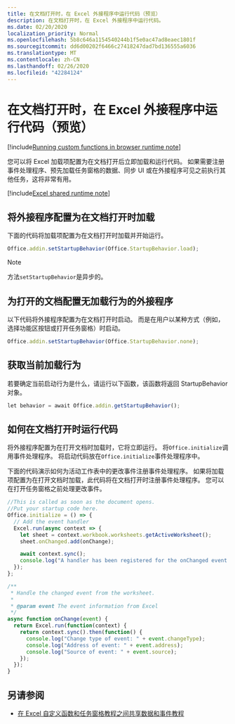 ```yaml
---
title: 在文档打开时，在 Excel 外接程序中运行代码（预览）
description: 在文档打开时，在 Excel 外接程序中运行代码。
ms.date: 02/20/2020
localization_priority: Normal
ms.openlocfilehash: 5b8c646a1154540244b1f5e0ac47ad8eaec1801f
ms.sourcegitcommit: dd6d00202f6466c27418247dad7bd136555a6036
ms.translationtype: MT
ms.contentlocale: zh-CN
ms.lasthandoff: 02/26/2020
ms.locfileid: "42284124"
---
```

# <a name="run-code-in-your-excel-add-in-when-the-document-opens-preview"></a>在文档打开时，在 Excel 外接程序中运行代码（预览）

[!include[Running custom functions in browser runtime note](../includes/excel-shared-runtime-preview-note.md)]

您可以将 Excel 加载项配置为在文档打开后立即加载和运行代码。 如果需要注册事件处理程序、预先加载任务窗格的数据、同步 UI 或在外接程序可见之前执行其他任务，这将非常有用。

[!include[Excel shared runtime note](../includes/note-requires-shared-runtime.md)]

## <a name="configure-your-add-in-to-load-when-the-document-opens"></a>将外接程序配置为在文档打开时加载

下面的代码将加载项配置为在文档打开时加载并开始运行。

```JavaScript
Office.addin.setStartupBehavior(Office.StartupBehavior.load);
```

> [!NOTE]
> 方法`setStartupBehavior`是异步的。

## <a name="configure-your-add-in-for-no-load-behavior-on-document-open"></a>为打开的文档配置无加载行为的外接程序

以下代码将外接程序配置为在文档打开时启动。 而是在用户以某种方式（例如，选择功能区按钮或打开任务窗格）时启动。

```JavaScript
Office.addin.setStartupBehavior(Office.StartupBehavior.none);
```

## <a name="get-the-current-load-behavior"></a>获取当前加载行为

若要确定当前启动行为是什么，请运行以下函数，该函数将返回 StartupBehavior 对象。

```JavaScript
let behavior = await Office.addin.getStartupBehavior();
```

## <a name="how-to-run-code-when-the-document-opens"></a>如何在文档打开时运行代码

将外接程序配置为在打开文档时加载时，它将立即运行。 将`Office.initialize`调用事件处理程序。 将启动代码放在`Office.initialize`事件处理程序中。

下面的代码演示如何为活动工作表中的更改事件注册事件处理程序。 如果将加载项配置为在打开文档时加载，此代码将在文档打开时注册事件处理程序。 您可以在打开任务窗格之前处理更改事件。


```JavaScript
//This is called as soon as the document opens.
//Put your startup code here.
Office.initialize = () => {
  // Add the event handler
  Excel.run(async context => {
    let sheet = context.workbook.worksheets.getActiveWorksheet();
    sheet.onChanged.add(onChange);

    await context.sync();
    console.log("A handler has been registered for the onChanged event.");
  });
};

/**
 * Handle the changed event from the worksheet.
 *
 * @param event The event information from Excel
 */
async function onChange(event) {
  return Excel.run(function(context) {
    return context.sync().then(function() {
      console.log("Change type of event: " + event.changeType);
      console.log("Address of event: " + event.address);
      console.log("Source of event: " + event.source);
    });
  });
}

```

## <a name="see-also"></a>另请参阅

- [在 Excel 自定义函数和任务窗格教程之间共享数据和事件教程](../tutorials/share-data-and-events-between-custom-functions-and-the-task-pane-tutorial.md)